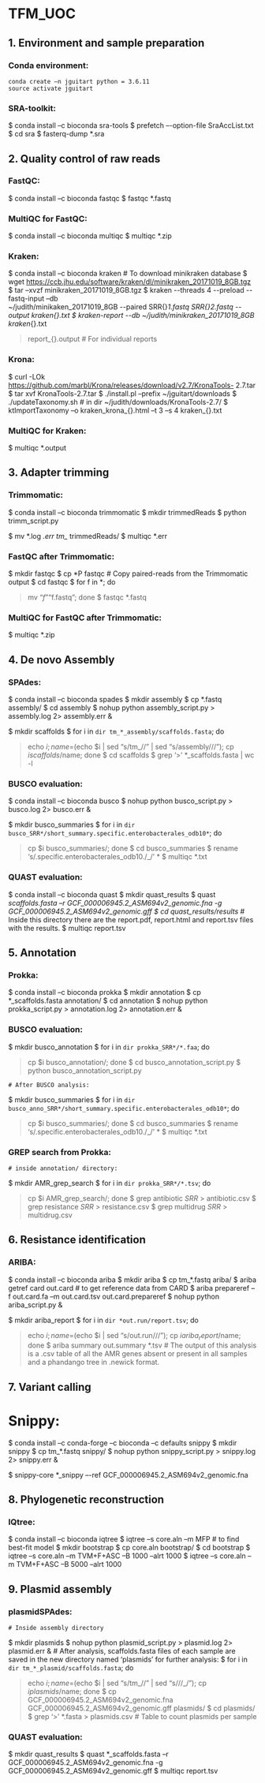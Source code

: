 # TFM_UOC

## 1. Environment and sample preparation 

### Conda environment:
``` 
conda create –n jguitart python = 3.6.11
source activate jguitart
```

### SRA-toolkit:
$ conda install –c bioconda sra-tools
$ prefetch –-option-file SraAccList.txt
$ cd sra
$ fasterq-dump *.sra


## 2. Quality control of raw reads

### FastQC:
$ conda install –c bioconda fastqc
$ fastqc *.fastq

### MultiQC for FastQC:
$ conda install –c bioconda multiqc
$ multiqc *.zip

### Kraken:
$ conda install –c bioconda kraken
    # To download minikraken database
$ wget https://ccb.jhu.edu/software/kraken/dl/minikraken_20171019_8GB.tgz         
$ tar –xvzf minikraken_20171019_8GB.tgz 
$ kraken --threads 4 --preload --fastq-input –db  
  ~/judith/minikaken_20171019_8GB --paired SRR{}_1.fastq SRR{}_2.fastq 
  --output kraken_{}.txt
$ kraken-report --db ~/judith/minikraken_20171019_8GB kraken_{}.txt 
  > report_{}.output    	# For individual reports

### Krona:
$ curl -LOk   https://github.com/marbl/Krona/releases/download/v2.7/KronaTools-    2.7.tar  
$ tar xvf KronaTools-2.7.tar
$ ./install.pl –prefix ~/jguitart/downloads 
$ ./updateTaxonomy.sh   # in dir ~/judith/downloads/KronaTools-2.7/
$ ktImportTaxonomy –o kraken_krona_{}.html –t 3 –s 4 kraken_{}.txt

### MultiQC for Kraken:
$ multiqc *.output



## 3. Adapter trimming

### Trimmomatic:
$ conda install –c bioconda trimmomatic
$ mkdir trimmedReads
$ python trimm_script.py

$ mv *.log *.err tm_* trimmedReads/
$ multiqc *.err

### FastQC after Trimmomatic:
$ mkdir fastqc
$ cp *P fastqc    # Copy paired-reads from the Trimmomatic output
$ cd fastqc
$ for f in *; do 
  > mv “$f” “$f.fastq”; done
$ fastqc *.fastq

### MultiQC for FastQC after Trimmomatic:
$ multiqc *.zip



## 4. De novo Assembly

### SPAdes:
$ conda install –c bioconda spades
$ mkdir assembly
$ cp *.fastq assembly/
$ cd assembly
$ nohup python assembly_script.py > assembly.log 2> assembly.err &

$ mkdir scaffolds
$ for i in `dir tm_*_assembly/scaffolds.fasta`; do
  > echo $i; name=$(echo $i | sed “s/tm_//” | sed “s/assembly\///”);
  > cp $i scaffolds/$name; done
$ cd scaffolds
$ grep ‘>’ *_scaffolds.fasta | wc -l


### BUSCO evaluation:
$ conda install –c bioconda busco
$ nohup python busco_script.py > busco.log 2> busco.err &

$ mkdir busco_summaries
$ for i in `dir 
  busco_SRR*/short_summary.specific.enterobacterales_odb10*`; do
  > cp $i busco_summaries/; done
$ cd busco_summaries
$ rename ‘s/.specific.enterobacterales_odb10./_/’ *
$ multiqc *.txt 


### QUAST evaluation:
$ conda install –c bioconda quast
$ mkdir quast_results
$ quast *_scaffolds.fasta –r GCF_000006945.2_ASM694v2_genomic.fna
  -g GCF_000006945.2_ASM694v2_genomic.gff
$ cd quast_results/results_*
    # Inside this directory there are the report.pdf, report.html and report.tsv files with the results. 
$ multiqc report.tsv



## 5. Annotation


### Prokka:
$ conda install –c bioconda prokka
$ mkdir annotation
$ cp *_scaffolds.fasta annotation/
$ cd annotation
$ nohup python prokka_script.py > annotation.log 2> annotation.err &

### BUSCO evaluation:
$ mkdir busco_annotation
$ for i in `dir prokka_SRR*/*.faa`; do
  > cp $i busco_annotation/; done
$ cd busco_annotation_script.py
$ python busco_annotation_script.py

    # After BUSCO analysis:
$ mkdir busco_summaries
$ for i in `dir 
  busco_anno_SRR*/short_summary.specific.enterobacterales_odb10*`; do 
  > cp $i busco_summaries/; done
$ cd busco_summaries
$ rename ‘s/.specific.enterobacterales_odb10./_/’ *
$ multiqc *.txt 

### GREP search from Prokka:
    # inside annotation/ directory:
$ mkdir AMR_grep_search
$ for i in `dir prokka_SRR*/*.tsv`; do
  > cp $i AMR_grep_search/; done
$ grep antibiotic *SRR* > antibiotic.csv
$ grep resistance *SRR* > resistance.csv
$ grep multidrug *SRR* > multidrug.csv




## 6. Resistance identification


### ARIBA:
$ conda install –c bioconda ariba
$ mkdir ariba
$ cp tm_*.fastq ariba/
$ ariba getref card out.card    # to get reference data from CARD
$ ariba prepareref –f out.card.fa –m out.card.tsv out.card.prepareref
$ nohup python ariba_script.py &

$ mkdir ariba_report
$ for i in `dir *out.run/report.tsv`; do
  > echo $i; name=$(echo $i | sed “s/out.run\///”);
  > cp $i ariba_report/$name; done
$ ariba summary out.summary *.tsv
     # The output of this analysis is a .csv table of all the AMR genes absent or present in all samples and a phandango tree in .newick format.



## 7. Variant calling


# Snippy:
$ conda install –c conda-forge –c bioconda –c defaults snippy
$ mkdir snippy
$ cp tm_*.fastq snippy/
$ nohup python snippy_script.py > snippy.log 2> snippy.err &

$ snippy-core *_snippy –-ref GCF_000006945.2_ASM694v2_genomic.fna




## 8. Phylogenetic reconstruction

### IQtree:
$ conda install –c bioconda iqtree
$ iqtree –s core.aln –m MFP    # to find best-fit model
$ mkdir bootstrap
$ cp core.aln bootstrap/
$ cd bootstrap
$ iqtree –s core.aln –m TVM+F+ASC –B 1000 –alrt 1000
$ iqtree –s core.aln –m TVM+F+ASC –B 5000 –alrt 1000




## 9. Plasmid assembly

### plasmidSPAdes:
    # Inside assembly directory
$ mkdir plasmids
$ nohup python plasmid_script.py > plasmid.log 2> plasmid.err &
    # After analysis, scaffolds.fasta files of each sample are saved in the new directory named ‘plasmids’ for further analysis: 
$ for i in `dir tm_*_plasmid/scaffolds.fasta`; do
  > echo $i; name=$(echo $i | sed “s/tm_//” | sed “s/\//_/”);
  > cp $i plasmids/$name; done
$ cp GCF_000006945.2_ASM694v2_genomic.fna  
  GCF_000006945.2_ASM694v2_genomic.gff plasmids/
$ cd plasmids/
$ grep ‘>’ *.fasta > plasmids.csv   # Table to count plasmids per sample

### QUAST evaluation:
$ mkdir quast_results
$ quast *_scaffolds.fasta –r GCF_000006945.2_ASM694v2_genomic.fna
  -g GCF_000006945.2_ASM694v2_genomic.gff
$ multiqc report.tsv





